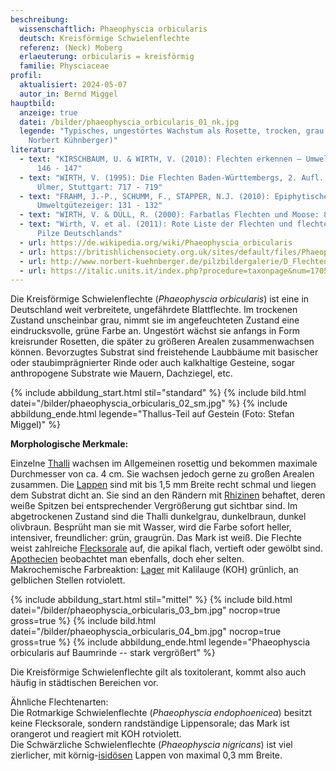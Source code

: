 ```yaml
---
beschreibung:
  wissenschaftlich: Phaeophyscia orbicularis
  deutsch: Kreisförmige Schwielenflechte
  referenz: (Neck) Moberg
  erlaeuterung: orbicularis = kreisförmig
  familie: Physciaceae
profil:
  aktualisiert: 2024-05-07
  autor_in: Bernd Miggel
hauptbild:
  anzeige: true
  datei: /bilder/phaeophyscia_orbicularis_01_nk.jpg
  legende: "Typisches, ungestörtes Wachstum als Rosette, trocken, grau (Foto:
    Norbert Kühnberger)"
literatur:
  - text: "KIRSCHBAUM, U. & WIRTH, V. (2010): Flechten erkennen – Umwelt bewerten:
      146 - 147"
  - text: "WIRTH, V. (1995): Die Flechten Baden-Württembergs, 2. Aufl., 1006 S.;
      Ulmer, Stuttgart: 717 - 719"
  - text: "FRAHM, J.-P., SCHUMM, F., STAPPER, N.J. (2010): Epiphytische Flechten als
      Umweltgütezeiger: 131 - 132"
  - text: "WIRTH, V. & DÜLL, R. (2000): Farbatlas Flechten und Moose: 82"
  - text: "Wirth, V. et al. (2011): Rote Liste der Flechten und flechtenbewohnende
      Pilze Deutschlands"
  - url: https://de.wikipedia.org/wiki/Phaeophyscia_orbicularis
  - url: https://britishlichensociety.org.uk/sites/default/files/Phaeophyscia%20orbicularis.pdf
  - url: http://www.norbert-kuehnberger.de/pilzbildergalerie/D_Flechten-Lichenes_-_226_Arten/index.htm
  - url: https://italic.units.it/index.php?procedure=taxonpage&num=1705
---
```

Die Kreisförmige Schwielenflechte (*Phaeophyscia orbicularis*) ist eine in Deutschland weit verbreitete, ungefährdete Blattflechte. Im trockenen Zustand unscheinbar grau, nimmt sie im angefeuchteten Zustand eine eindrucksvolle, grüne Farbe an. Ungestört wächst sie anfangs in Form kreisrunder Rosetten, die später zu größeren Arealen zusammenwachsen können. Bevorzugtes Substrat sind freistehende Laubbäume mit basischer oder staubimprägnierter Rinde oder auch kalkhaltige Gesteine, sogar anthropogene Substrate wie Mauern, Dachziegel, etc.

{% include abbildung_start.html stil="standard" %}
{% include bild.html datei="/bilder/phaeophyscia_orbicularis_02_sm.jpg" %}
{% include abbildung_ende.html legende="Thallus-Teil auf Gestein (Foto: Stefan Miggel)" %}

**Morphologische Merkmale:**

Einzelne [Thalli](Thallus "Glossar") wachsen im Allgemeinen rosettig und bekommen maximale Durchmesser von ca. 4 cm. Sie wachsen jedoch gerne zu großen Arealen zusammen. Die [Lappen](Lappen "Glossar") sind mit bis 1,5 mm Breite recht schmal und liegen dem Substrat dicht an. Sie sind an den Rändern mit [Rhizinen](Rhizine "Glossar") behaftet, deren weiße Spitzen bei entsprechender Vergrößerung gut sichtbar sind. Im abgetrockenen Zustand sind die Thalli dunkelgrau, dunkelbraun, dunkel olivbraun. Besprüht man sie mit Wasser, wird die Farbe sofort heller, intensiver, freundlicher: grün, graugrün. Das Mark ist weiß. Die Flechte weist zahlreiche [Flecksorale](Sorale "Glossar") auf, die apikal flach, vertieft oder gewölbt sind. [Apothecien](Apothecien "Glossar") beobachtet man ebenfalls, doch eher selten.\
Makrochemische Farbreaktion: [Lager](Lager "Glossar") mit Kalilauge (KOH) grünlich, an gelblichen Stellen rotviolett.

{% include abbildung_start.html stil="mittel" %}
{% include bild.html datei="/bilder/phaeophyscia_orbicularis_03_bm.jpg" nocrop=true gross=true %}
{% include bild.html datei="/bilder/phaeophyscia_orbicularis_04_bm.jpg" nocrop=true gross=true %}
{% include abbildung_ende.html legende="Phaeophyscia orbicularis auf Baumrinde -- stark vergrößert" %}

Die Kreisförmige Schwielenflechte gilt als toxitolerant, kommt also auch häufig in städtischen Bereichen vor.

Ähnliche Flechtenarten:\
Die Rotmarkige Schwielenflechte (*Phaeophyscia endophoenicea*) besitzt keine Flecksorale, sondern randständige Lippensorale; das Mark ist orangerot und reagiert mit KOH rotviolett.\
Die Schwärzliche Schwielenflechte (*Phaeophyscia nigricans*) ist viel zierlicher, mit körnig-[isidösen](isidiös "Glossar") Lappen von maximal 0,3 mm Breite.